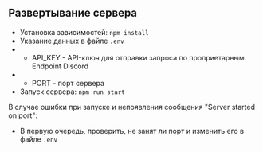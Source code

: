 ## Развертывание сервера

- Установка зависимостей: `npm install`
- Указание данных в файле `.env`
- - API_KEY - API-ключ для отправки запроса по проприетарным Endpoint Discord
- - PORT - порт сервера
- Запуск сервера: `npm run start`

В случае ошибки при запуске и непоявления сообщения "Server started on port":
- В первую очередь, проверить, не занят ли порт и изменить его в файле `.env`